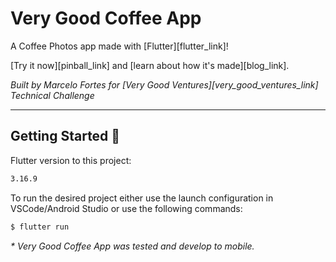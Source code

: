 # Very Good Coffee App

A Coffee Photos app made with [Flutter][flutter_link]!

[Try it now][pinball_link] and [learn about how it's made][blog_link].

_Built by Marcelo Fortes for [Very Good Ventures][very_good_ventures_link] Technical Challenge_

---

## Getting Started 🚀
Flutter version to this project: 
```sh
3.16.9

```

To run the desired project either use the launch configuration in VSCode/Android Studio or use the following commands:

```sh
$ flutter run
```

_* Very Good Coffee App was tested and develop to mobile._
